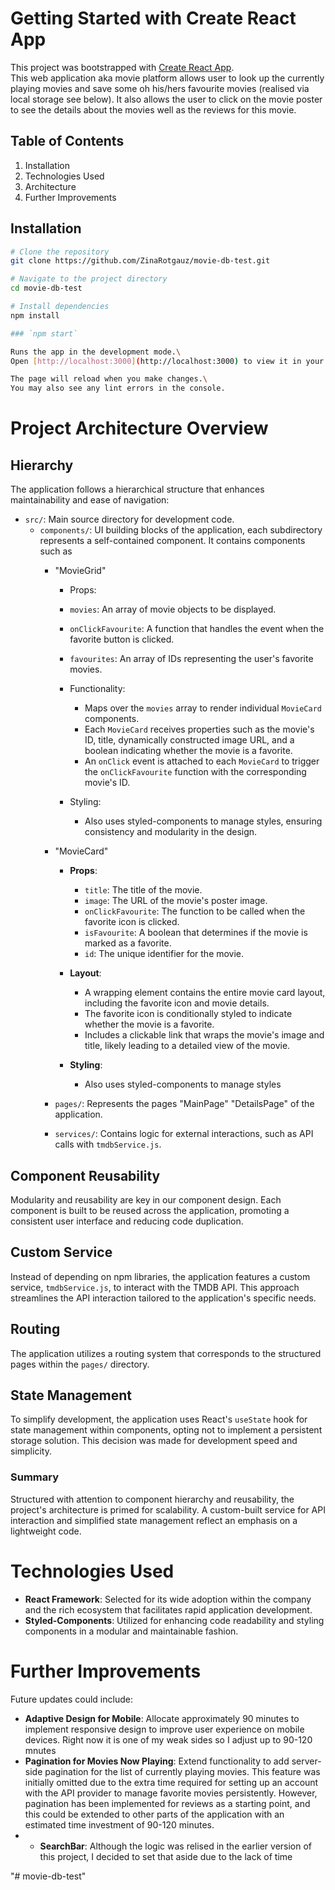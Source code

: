 # Getting Started with Create React App

This project was bootstrapped with [Create React App](https://github.com/facebook/create-react-app). <br>
This web application aka movie platform allows user to look up the currently playing movies and save some oh his/hers favourite movies (realised via local storage see below). It also allows the user to click on the movie poster to see the details about the movies well as the reviews for this movie.

## Table of Contents

1. Installation
2. Technologies Used
3. Architecture
4. Further Improvements

## Installation


```bash
# Clone the repository
git clone https://github.com/ZinaRotgauz/movie-db-test.git

# Navigate to the project directory
cd movie-db-test

# Install dependencies
npm install

### `npm start`

Runs the app in the development mode.\
Open [http://localhost:3000](http://localhost:3000) to view it in your browser.

The page will reload when you make changes.\
You may also see any lint errors in the console.

```


# Project Architecture Overview

## Hierarchy
The application follows a hierarchical structure that enhances maintainability and ease of navigation:

- `src/`: Main source directory for development code.
  - `components/`: UI building blocks of the application, each subdirectory represents a self-contained component. It contains components such as<br>
    - "MovieGrid"
      - Props:
      - `movies`: An array of movie objects to be displayed.
      - `onClickFavourite`: A function that handles the event when the favorite button is clicked.
      - `favourites`: An array of IDs representing the user's favorite movies.

      - Functionality:
        - Maps over the `movies` array to render individual `MovieCard` components.
        - Each `MovieCard` receives properties such as the movie's ID, title, dynamically constructed image URL, and a boolean indicating whether the movie is a favorite.
        - An `onClick` event is attached to each `MovieCard` to trigger the `onClickFavourite` function with the corresponding movie's ID.

      - Styling:
        - Also uses styled-components to manage styles, ensuring consistency and modularity in the design.
    - "MovieCard"
      - **Props**:
        - `title`: The title of the movie.
        - `image`: The URL of the movie's poster image.
        - `onClickFavourite`: The function to be called when the favorite icon is clicked.
        - `isFavourite`: A boolean that determines if the movie is marked as a favorite.
        - `id`: The unique identifier for the movie.

      - **Layout**:
        - A wrapping element contains the entire movie card layout, including the favorite icon and movie details.
        - The favorite icon is conditionally styled to indicate whether the movie is a favorite.
        - Includes a clickable link that wraps the movie's image and title, likely leading to a detailed view of the movie.
      - **Styling**:
        - Also uses styled-components to manage styles

    - `pages/`: Represents the  pages "MainPage" "DetailsPage" of the application.
      
    - `services/`: Contains logic for external interactions, such as API calls with `tmdbService.js`.

## Component Reusability
Modularity and reusability are key in our component design. Each component is built to be reused across the application, promoting a consistent user interface and reducing code duplication.

## Custom Service
Instead of depending on npm libraries, the application features a custom service, `tmdbService.js`, to interact with the TMDB API. This approach streamlines the API interaction tailored to the application's specific needs.

## Routing
The application utilizes a routing system that corresponds to the structured pages within the `pages/` directory.

## State Management
To simplify development, the application uses React's `useState` hook for state management within components, opting not to implement a persistent storage solution. This decision was made for development speed and simplicity.

### Summary
Structured with attention to component hierarchy and reusability, the project's architecture is primed for scalability. A custom-built service for API interaction and simplified state management reflect an emphasis on a lightweight code.

# Technologies Used

- **React Framework**: Selected for its wide adoption within the company and the rich ecosystem that facilitates rapid application development.
- **Styled-Components**: Utilized for enhancing code readability and styling components in a modular and maintainable fashion.

# Further Improvements

Future updates could include:

- **Adaptive Design for Mobile**: Allocate approximately 90 minutes to implement responsive design to improve user experience on mobile devices. Right now it is one of my weak sides so I adjust up to 90-120 mnutes
- **Pagination for Movies Now Playing**: Extend functionality to add server-side pagination for the list of currently playing movies. This feature was initially omitted due to the extra time required for setting up an account with the API provider to manage favorite movies persistently. However, pagination has been implemented for reviews as a starting point, and this could be extended to other parts of the application with an estimated time investment of 90-120 minutes.
- - **SearchBar**: Although the logic was relised in the earlier version of this project, I decided to set that aside due to the lack of time



"# movie-db-test" 
